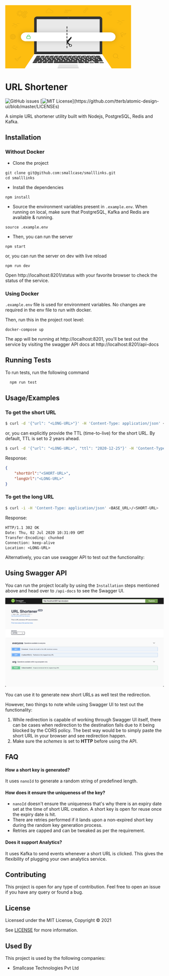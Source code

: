 <div>
<img src="./url-shortener.png" width="400px" height="200px">
</div>

# URL Shortener

![GitHub issues](https://img.shields.io/github/issues/smallcase/smalllinks)
[![MIT License](https://img.shields.io/apm/l/atomic-design-ui.svg?)](https://github.com/tterb/atomic-design-ui/blob/master/LICENSEs)

A simple URL shortener utility built with Nodejs, PostgreSQL, Redis and Kafka.


## Installation 

### Without Docker

- Clone the project

```
git clone git@github.com:smallcase/smalllinks.git
cd smalllinks
```

- Install the dependencies

```
npm install
```

- Source the environment variables present in `.example.env`. When running on local, make sure that PostgreSQL, Kafka and Redis are available & running.

```
source .example.env
```

- Then, you can run the server

```
npm start
```

or, you can run the server on dev with live reload

```
npm run dev
```

Open http://localhost:8201/status with your favorite browser to check the status of the service.

### Using Docker

`.example.env` file is used for environment variables. No changes are required in the env file to run with docker.

Then, run this in the project root level:

```
docker-compose up
```

The app will be running at http://localhost:8201, you'll be test out the service by visiting the swagger API docs at http://localhost:8201/api-docs
 
## Running Tests

To run tests, run the following command

```bash
  npm run test
```

## Usage/Examples

### To get the short URL

```bash
$ curl -d '{"url": "<LONG-URL>"}' -H 'Content-Type: application/json' <BASE_URL>/shortenUrl
```

or, you can explicitly provide the TTL (time-to-live) for the short URL. By default, TTL is set to 2 years ahead.

```bash
$ curl -d '{"url": "<LONG-URL>", "ttl": "2020-12-25"}' -H 'Content-Type: application/json' <BASE_URL>/shortenUrl
```

Response:

```json
{
    "shortUrl":"<SHORT-URL>",
    "longUrl":"<LONG-URL>"
}
```

### To get the long URL

```bash
$ curl -i -H 'Content-Type: application/json' <BASE_URL>/<SHORT-URL>
```

Response:

```
HTTP/1.1 302 OK
Date: Thu, 02 Jul 2020 10:31:09 GMT
Transfer-Encoding: chunked
Connection: keep-alive
Location: <LONG-URL>
```

Alternatively, you can use swagger API to test out the functionality:
  
## Using Swagger API

You can run the project locally by using the `Installation` steps mentioned above and head over to `/api-docs` to see the Swagger UI.

![URL Shortener Swagger UI](url-shortener-swagger-ui.png)

You can use it to generate new short URLs as well test the redirection.

However, two things to note while using Swagger UI to test out the functionality:

1. While redirection is capable of working through Swagger UI itself, there can be cases when redirection to the destination fails due to it being blocked by the CORS policy. The best way would be to simply paste the short URL in your browser and see redirection happen.
2. Make sure the _schemes_ is set to **HTTP** before using the API.

## FAQ

#### How a short key is generated?

It uses `nanoId` to generate a random string of predefined length.

#### How does it ensure the uniqueness of the key?

- `nanoId` doesn't ensure the uniqueness that's why there is an expiry date set at the time of short URL creation. A short key is open for reuse once the expiry date is hit.
- There are retries performed if it lands upon a non-expired short key during the random key generation process.
- Retries are capped and can be tweaked as per the requirement.

#### Does it support Analytics?

It uses Kafka to send events whenever a short URL is clicked. This gives the flexibility of plugging your own analytics service.

## Contributing

This project is open for any type of contribution. Feel free to open an issue if you have any query or found a bug.

## License

Licensed under the MIT License, Copyright © 2021

See [LICENSE](https://github.com/smallcase/smalllinks/blob/development/LICENSE) for more information.

## Used By

This project is used by the following companies:

- Smallcase Technologies Pvt Ltd
